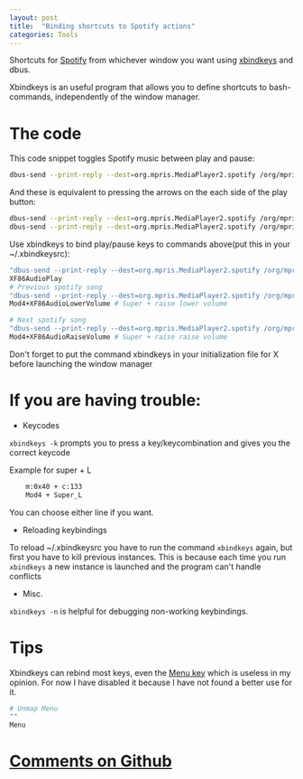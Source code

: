 ```yaml
---
layout: post
title:  "Binding shortcuts to Spotify actions"
categories: Tools
---
```

Shortcuts for [Spotify](https://wiki.archlinux.org/index.php/Spotify) from
whichever window you want using
[xbindkeys](https://wiki.archlinux.org/index.php/Xbindkeys) and dbus.

Xbindkeys is an useful program that allows you to define shortcuts to
bash-commands, independently of the window manager.

# The code
This code snippet toggles Spotify music between play and pause:
``` bash
dbus-send --print-reply --dest=org.mpris.MediaPlayer2.spotify /org/mpris/MediaPlayer2 org.mpris.MediaPlayer2.Player.PlayPause
```
And these is equivalent to pressing the arrows on the each side of the play button:

``` bash
dbus-send --print-reply --dest=org.mpris.MediaPlayer2.spotify /org/mpris/MediaPlayer2 org.mpris.MediaPlayer2.Player.Previous
dbus-send --print-reply --dest=org.mpris.MediaPlayer2.spotify /org/mpris/MediaPlayer2 org.mpris.MediaPlayer2.Player.Next
```

Use xbindkeys to bind play/pause keys to commands above(put this in your ~/.xbindkeysrc):
``` bash
"dbus-send --print-reply --dest=org.mpris.MediaPlayer2.spotify /org/mpris/MediaPlayer2 org.mpris.MediaPlayer2.Player.PlayPause"
XF86AudioPlay
# Previous spotify song
"dbus-send --print-reply --dest=org.mpris.MediaPlayer2.spotify /org/mpris/MediaPlayer2 org.mpris.MediaPlayer2.Player.Previous"
Mod4+XF86AudioLowerVolume # Super + raise lower volume

# Next spotify song
"dbus-send --print-reply --dest=org.mpris.MediaPlayer2.spotify /org/mpris/MediaPlayer2 org.mpris.MediaPlayer2.Player.Next"
Mod4+XF86AudioRaiseVolume # Super + raise raise volume
```


Don't forget to put the command xbindkeys in your initialization file for X before launching the
window manager

# If you are having trouble:

* Keycodes

```xbindkeys -k``` prompts you to press a key/keycombination and gives you the correct keycode

Example for super + L
```bash
    m:0x40 + c:133
    Mod4 + Super_L
```

You can choose either line if you want.

* Reloading keybindings

To reload ~/.xbindkeysrc you have to run the command ```xbindkeys``` again, but
first you have to kill previous instances. This is because each time you run
```xbindkeys``` a new instance is launched and the program can't handle conflicts

* Misc.

```xbindkeys -n``` is helpful for debugging non-working keybindings.

# Tips

Xbindkeys can rebind most keys, even the [Menu
key](https://en.wikipedia.org/wiki/Menu_key#/media/File:Kontextmen%C3%BC.jpg)
which is useless in my opinion. For now I have disabled it because I have not
found a better use for it.

```bash
# Unmap Menu
""
Menu
```
# [Comments on Github](https://github.com/Zetagon/blog/issues/1)

